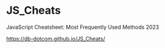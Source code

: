 # JS_Cheats
JavaScript Cheatsheet: Most Frequently Used Methods 2023


https://db-dotcom.github.io/JS_Cheats/
